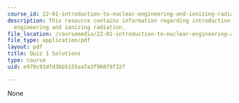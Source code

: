 ```yaml
---
course_id: 22-01-introduction-to-nuclear-engineering-and-ionizing-radiation-fall-2015
description: This resource contains information regarding introduction to nuclear
  engineering and ionizing radiation.
file_location: /coursemedia/22-01-introduction-to-nuclear-engineering-and-ionizing-radiation-fall-2015/e970c93dfd3bb5155aa7a3f968f9f32f_MIT22_01F15_quiz1_sol.pdf
file_type: application/pdf
layout: pdf
title: Quiz 1 Solutions
type: course
uid: e970c93dfd3bb5155aa7a3f968f9f32f

---
```

None